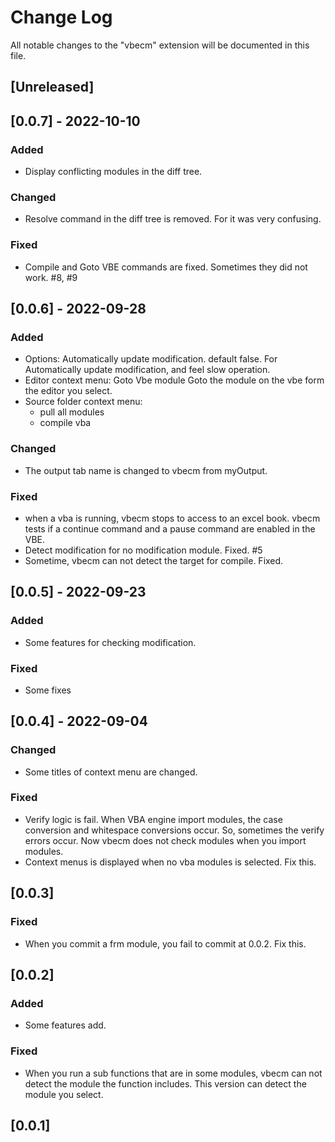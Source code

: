 # Change Log

All notable changes to the "vbecm" extension will be documented in this file.

## [Unreleased]


## [0.0.7] - 2022-10-10

### Added

- Display conflicting modules in the diff tree.

### Changed

- Resolve command in the diff tree is removed. For it was very confusing.

### Fixed

- Compile and Goto VBE commands are fixed. Sometimes they did not work. #8, #9

## [0.0.6] - 2022-09-28

### Added
- Options: Automatically update modification. default false.
  For Automatically update modification, and feel slow operation.
- Editor context menu: Goto Vbe module
  Goto the module on the vbe form the editor you select.
- Source folder context menu:
  - pull all modules
  - compile vba

### Changed
- The output tab name is changed to vbecm from myOutput.

### Fixed
- when a vba is running, vbecm stops to access to an excel book. 
  vbecm tests if a continue command and a pause command are enabled in the VBE.
- Detect modification for no modification module. Fixed. #5
- Sometime, vbecm can not detect the target for compile. Fixed.


## [0.0.5] - 2022-09-23
### Added
- Some features for checking modification.

### Fixed
- Some fixes


## [0.0.4] - 2022-09-04
### Changed
- Some titles of context menu are changed.

### Fixed
- Verify logic is fail. When VBA engine import modules, the case conversion and whitespace conversions occur.
  So, sometimes the verify errors occur. Now vbecm does not check modules when you import modules.
- Context menus is displayed when no vba modules is selected. Fix this.

## [0.0.3]
### Fixed
- When you commit a frm module, you fail to commit at 0.0.2. Fix this.

## [0.0.2]
### Added
- Some features add.

### Fixed
- When you run a sub functions that are in some modules, vbecm can not detect the module the function includes.
  This version can detect the module you select.

## [0.0.1]


<!-- 
Check [Keep a Changelog](http://keepachangelog.com/) for recommendations on how to structure this file.
### Added
 for new features.
### Changed
 for changes in existing functionality.
### Deprecated
 for soon-to-be removed features.
### Removed
 for now removed features.
### Fixed
 for any bug fixes.
### Security
 in case of vulnerabilities.
 -->
